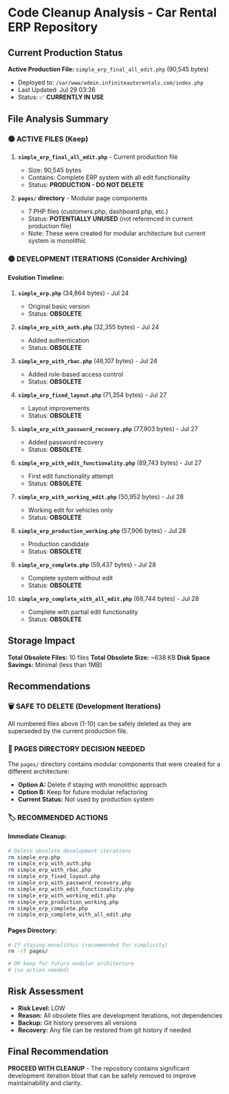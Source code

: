 # Code Cleanup Analysis - Car Rental ERP Repository

## Current Production Status
**Active Production File:** `simple_erp_final_all_edit.php` (90,545 bytes)
- Deployed to: `/var/www/admin.infiniteautorentals.com/index.php`
- Last Updated: Jul 29 03:36
- Status: ✅ **CURRENTLY IN USE**

## File Analysis Summary

### 🟢 **ACTIVE FILES (Keep)**
1. **`simple_erp_final_all_edit.php`** - Current production file
   - Size: 90,545 bytes
   - Contains: Complete ERP system with all edit functionality
   - Status: **PRODUCTION - DO NOT DELETE**

2. **`pages/` directory** - Modular page components
   - 7 PHP files (customers.php, dashboard.php, etc.)
   - Status: **POTENTIALLY UNUSED** (not referenced in current production file)
   - Note: These were created for modular architecture but current system is monolithic

### 🟡 **DEVELOPMENT ITERATIONS (Consider Archiving)**

#### Evolution Timeline:
1. **`simple_erp.php`** (34,864 bytes) - Jul 24
   - Original basic version
   - Status: **OBSOLETE**

2. **`simple_erp_with_auth.php`** (32,355 bytes) - Jul 24
   - Added authentication
   - Status: **OBSOLETE**

3. **`simple_erp_with_rbac.php`** (46,107 bytes) - Jul 24
   - Added role-based access control
   - Status: **OBSOLETE**

4. **`simple_erp_fixed_layout.php`** (71,354 bytes) - Jul 27
   - Layout improvements
   - Status: **OBSOLETE**

5. **`simple_erp_with_password_recovery.php`** (77,903 bytes) - Jul 27
   - Added password recovery
   - Status: **OBSOLETE**

6. **`simple_erp_with_edit_functionality.php`** (89,743 bytes) - Jul 27
   - First edit functionality attempt
   - Status: **OBSOLETE**

7. **`simple_erp_with_working_edit.php`** (50,952 bytes) - Jul 28
   - Working edit for vehicles only
   - Status: **OBSOLETE**

8. **`simple_erp_production_working.php`** (57,906 bytes) - Jul 28
   - Production candidate
   - Status: **OBSOLETE**

9. **`simple_erp_complete.php`** (59,437 bytes) - Jul 28
   - Complete system without edit
   - Status: **OBSOLETE**

10. **`simple_erp_complete_with_all_edit.php`** (68,744 bytes) - Jul 28
    - Complete with partial edit functionality
    - Status: **OBSOLETE**

## Storage Impact
**Total Obsolete Files:** 10 files
**Total Obsolete Size:** ~638 KB
**Disk Space Savings:** Minimal (less than 1MB)

## Recommendations

### 🗑️ **SAFE TO DELETE (Development Iterations)**
All numbered files above (1-10) can be safely deleted as they are superseded by the current production file.

### 📁 **PAGES DIRECTORY DECISION NEEDED**
The `pages/` directory contains modular components that were created for a different architecture:
- **Option A:** Delete if staying with monolithic approach
- **Option B:** Keep for future modular refactoring
- **Current Status:** Not used by production system

### 🏷️ **RECOMMENDED ACTIONS**

#### Immediate Cleanup:
```bash
# Delete obsolete development iterations
rm simple_erp.php
rm simple_erp_with_auth.php
rm simple_erp_with_rbac.php
rm simple_erp_fixed_layout.php
rm simple_erp_with_password_recovery.php
rm simple_erp_with_edit_functionality.php
rm simple_erp_with_working_edit.php
rm simple_erp_production_working.php
rm simple_erp_complete.php
rm simple_erp_complete_with_all_edit.php
```

#### Pages Directory:
```bash
# If staying monolithic (recommended for simplicity)
rm -rf pages/

# OR keep for future modular architecture
# (no action needed)
```

## Risk Assessment
- **Risk Level:** LOW
- **Reason:** All obsolete files are development iterations, not dependencies
- **Backup:** Git history preserves all versions
- **Recovery:** Any file can be restored from git history if needed

## Final Recommendation
**PROCEED WITH CLEANUP** - The repository contains significant development iteration bloat that can be safely removed to improve maintainability and clarity.

